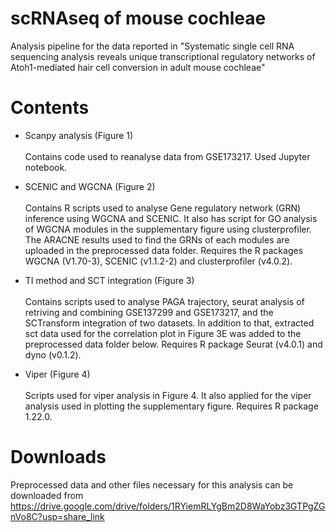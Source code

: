 # scRNAseq of mouse cochleae
Analysis pipeline for the data reported in "Systematic single cell RNA sequencing analysis reveals unique transcriptional regulatory networks of Atoh1-mediated hair cell conversion in adult mouse cochleae"

# Contents
- Scanpy analysis (Figure 1)\
\
  Contains code used to reanalyse data from GSE173217. Used Jupyter notebook.
  
- SCENIC and WGCNA (Figure 2)\
\
  Contains R scripts used to analyse Gene regulatory network (GRN) inference using WGCNA and SCENIC. It also has script for GO analysis of WGCNA modules in the supplementary figure using clusterprofiler. The ARACNE results used to find the GRNs of each modules are uploaded in the preprocessed data folder. Requires the R packages WGCNA (V1.70-3), SCENIC (v1.1.2-2) and clusterprofiler (v4.0.2).
  
- TI method and SCT integration (Figure 3)\
\
  Contains scripts used to analyse PAGA trajectory, seurat analysis of retriving and combining GSE137299 and GSE173217, and the SCTransform integration of two datasets. In addition to that, extracted sct data used for the correlation plot in Figure 3E was added to the preprocessed data folder below. Requires R package Seurat (v4.0.1) and dyno (v0.1.2).
  
- Viper (Figure 4)\
\
  Scripts used for viper analysis in Figure 4. It also applied for the viper analysis used in plotting the supplementary figure. Requires R package 1.22.0.
  
  
# Downloads
Preprocessed data and other files necessary for this analysis can be downloaded from https://drive.google.com/drive/folders/1RYiemRLYgBm2D8WaYobz3GTPgZGnVo8C?usp=share_link
